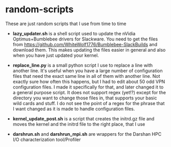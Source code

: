 random-scripts
==============

These are just random scripts that I use from time to time

- **lazy_updater.sh** is a shell script used to update the nVidia Optimus+Bumblebee drivers for Slackware. You need to get the files from https://github.com/WhiteWolf1776/Bumblebee-SlackBuilds and download them. This makes updating the files easier in general and also when you have just updated your kernel.

- **replace_line.py** is a small python script I use to replace a line with another line. It's useful when you have a large number of configuration files that need the exact same line in all of them with another line. Not exactly sure how often this happens, but I had to edit about 50 odd VPN configuration files. I made it specifically for that, and later changed it to a general purpose script. It does not support regex (yet!?) except for the directory you want to change those files in, that supports your basic wild cards and stuff. I do not see the point of a regex for the phrase that I want changed as it is made to handle configuration files.

- **kernel_update_post.sh** is a script that creates the initrd.gz file and moves the kernel and the initrd file to the right place, that I use
- **darshrun.sh** and **darshrun_mpi.sh** are wrappers for the Darshan HPC I/O characterization tool/Profiler


